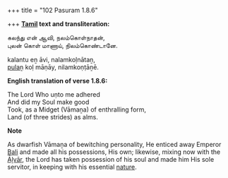 +++
title = "102 Pasuram 1.8.6"

+++
**[Tamil](/definition/tamil#history "show Tamil definitions") text and transliteration:**

கலந்து என் ஆவி, நலம்கொள்நாதன்,  
புலன் கொள் மாணாய், நிலம்கொண்டானே.

kalantu eṉ āvi, nalamkoḷnātaṉ,  
[pulaṉ](/definition/pulan#history "show pulaṉ definitions") koḷ māṇāy, nilamkoṇṭāṉē.

**English translation of verse 1.8.6:**

The Lord Who uṇto me adhered  
And did my Soul make good  
Took, as a Midget (Vāmaṉa) of enthralling form,  
Land (of three strides) as alms.

**Note**

As dwarfish Vāmaṉa of bewitching personality, He enticed away Emperor [Bali](/definition/bali#vaishnavism "show Bali definitions") and made all his possessions, His own; likewise, mixing now with the [Āḻvār](/definition/aḻvar#vaishnavism "show Āḻvār definitions"), the Lord has taken possession of his soul and made him His sole servitor, in keeping with his essential [nature](/definition/nature#history "show nature definitions").



